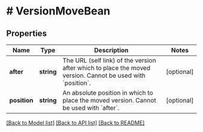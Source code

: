 # # VersionMoveBean

## Properties

Name | Type | Description | Notes
------------ | ------------- | ------------- | -------------
**after** | **string** | The URL (self link) of the version after which to place the moved version. Cannot be used with &#x60;position&#x60;. | [optional]
**position** | **string** | An absolute position in which to place the moved version. Cannot be used with &#x60;after&#x60;. | [optional]

[[Back to Model list]](../../README.md#models) [[Back to API list]](../../README.md#endpoints) [[Back to README]](../../README.md)
